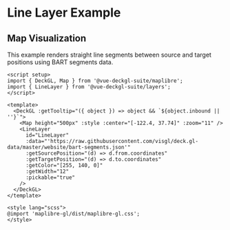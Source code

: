 <script setup>
import { DeckGL, Map } from '@vue-deckgl-suite/maplibre';
import { LineLayer } from '@vue-deckgl-suite/layers';
import 'maplibre-gl/dist/maplibre-gl.css';
</script>

# Line Layer Example

## Map Visualization
This example renders straight line segments between source and target positions using BART segments data.

<ClientOnly>
<DeckGL :getTooltip="({ object }) => object && `${object.inbound || ''}`">
  <Map
    height="400px"
    :style="`https://basemaps.cartocdn.com/gl/dark-matter-gl-style/style.json`"
    :center="[-122.4, 37.74]"
    :zoom="11"
    :max-zoom="20"
    :pitch="30"
    :bearing="0"
  />
  <LineLayer
    id="LineLayer"
    :data="'https://raw.githubusercontent.com/visgl/deck.gl-data/master/website/bart-segments.json'"
    :getSourcePosition="(d) => d.from.coordinates"
    :getTargetPosition="(d) => d.to.coordinates"
    :getColor="[255, 140, 0]"
    :getWidth="12"
    :pickable="true"
  />
</DeckGL>
</ClientOnly>

```vue
<script setup>
import { DeckGL, Map } from '@vue-deckgl-suite/maplibre';
import { LineLayer } from '@vue-deckgl-suite/layers';
</script>

<template>
  <DeckGL :getTooltip="({ object }) => object && `${object.inbound || ''}`">
    <Map height="500px" :style :center="[-122.4, 37.74]" :zoom="11" />
    <LineLayer
      id="LineLayer"
      :data="'https://raw.githubusercontent.com/visgl/deck.gl-data/master/website/bart-segments.json'"
      :getSourcePosition="(d) => d.from.coordinates"
      :getTargetPosition="(d) => d.to.coordinates"
      :getColor="[255, 140, 0]"
      :getWidth="12"
      :pickable="true"
    />
  </DeckGL>
</template>

<style lang="scss">
@import 'maplibre-gl/dist/maplibre-gl.css';
</style>
```